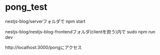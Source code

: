 # pong_test

nestjs-blog/serverフォルダで
npm start

nestjs-blog/nestjs-blog-frontendフォルダ(clientを担う)内で
sudo npm run dev

http://localhost:3000/pongにアクセス
